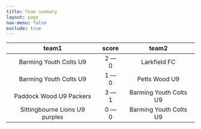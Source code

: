 ```yaml
---
title: Team summary
layout: page
nav-menu: false
exclude: true
---
```




|             team1              |    score    |         team2          |
|:------------------------------:|:-----------:|:----------------------:|
|     Barming Youth Colts U9     | 2 &mdash; 0 |      Larkfield FC      |
|     Barming Youth Colts U9     | 1 &mdash; 0 |     Petts Wood U9      |
|    Paddock Wood U9 Packers     | 3 &mdash; 1 | Barming Youth Colts U9 |
| Sittingbourne Lions U9 purples | 0 &mdash; 0 | Barming Youth Colts U9 |

 <br /><br /><br />